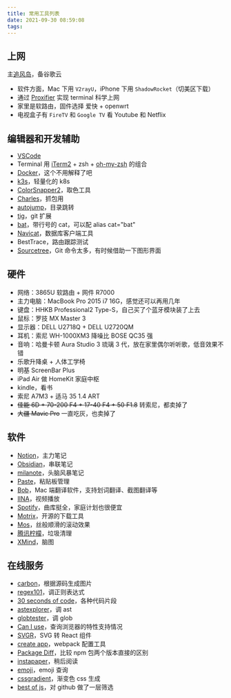 ```yaml
---
title: 常用工具列表
date: 2021-09-30 08:59:08
tags:
---
```



## 上网

主[追风岛](https://admin.91zfdao.com/auth/register?code=B5pg)，备谷歌云

- 软件方面，Mac 下用 `V2rayU`，iPhone 下用 `ShadowRocket`（切美区下载）
- 通过 [Proxifier](https://www.proxifier.com/) 实现 terminal 科学上网
- 家里是软路由，固件选择 爱快 + openwrt
- 电视盒子有 `FireTV` 和 `Google TV` 看 Youtube 和 Netflix

## 编辑器和开发辅助

- [VSCode](https://code.visualstudio.com/)
- Terminal 用 [iTerm2](https://iterm2.com/) + zsh + [oh-my-zsh](https://ohmyz.sh/) 的组合
- [Docker](https://docker.io/)，这个不用解释了吧
- [k3s](https://k3s.io/)，轻量化的 k8s
- [ColorSnapper2](https://colorsnapper.com/)，取色工具
- [Charles](https://www.charlesproxy.com/)，抓包用
- [autojump](https://github.com/wting/autojump)，目录跳转
- [tig](https://github.com/jonas/tig)，git 扩展
- [bat](https://github.com/sharkdp/bat)，带行号的 cat，可以配 alias cat="bat"
- [Navicat](https://www.navicat.com.cn/)，数据库客户端工具
- BestTrace，路由跟踪测试
- [Sourcetree](https://www.sourcetreeapp.com/)，Git 命令太多，有时候借助一下图形界面

## 硬件

- 网络：3865U 软路由 + 网件 R7000
- 主力电脑：MacBook Pro 2015 i7 16G，感觉还可以再用几年
- 键盘：HHKB Professional2 Type-S，自己买了个蓝牙模块装了上去
- 鼠标：罗技 MX Master 3
- 显示器：DELL U2718Q + DELL U2720QM
- 耳机：索尼 WH-1000XM3 降噪比 BOSE QC35 强
- 音响：哈曼卡顿 Aura Studio 3 琉璃 3 代，放在家里偶尔听听歌，低音效果不错
- 乐歌升降桌 + 人体工学椅
- 明基 ScreenBar Plus
- iPad Air 做 HomeKit 家庭中枢
- kindle，看书
- 索尼 A7M3 + 适马 35 1.4 ART
- ~~佳能 6D + 70-200 F4 + 17-40 F4 + 50 F1.8~~ 转索尼，都卖掉了
- ~~大疆 Mavic Pro~~ 一直吃灰，也卖掉了


## 软件

- [Notion](https://www.notion.so/)，主力笔记
- [Obsidian](https://obsidian.md/)，串联笔记
- [milanote](https://app.milanote.com/)，头脑风暴笔记
- [Paste](https://pasteapp.io/)，粘贴板管理
- [Bob](https://github.com/ripperhe/Bob)，Mac 端翻译软件，支持划词翻译、截图翻译等
- [IINA](https://iina.io/)，视频播放
- [Spotify](https://www.spotify.com/)，曲库挺全，家庭计划也很便宜
- [Motrix](https://motrix.app/)，开源的下载工具
- [Mos](https://github.com/Caldis/Mos)，丝般顺滑的滚动效果
- [腾讯柠檬](https://lemon.qq.com/)，垃圾清理
- [XMind](https://www.xmind.cn/)，脑图

## 在线服务
- [carbon](https://carbon.now.sh/)，根据源码生成图片
- [regex101](https://regex101.com/)，调正则表达式
- [30 seconds of code](https://30secondsofcode.org/)，各种代码片段
- [astexplorer](https://astexplorer.net/)，调 ast
- [globtester](https://globster.xyz/)，调 glob
- [Can I use](https://caniuse.com/)，查询浏览器的特性支持情况
- [SVGR](https://react-svgr.com/)，SVG 转 React 组件
- [create app](https://createapp.dev/webpack/no-library--babel)，webpack 配置工具
- [Package Diff](https://diff.intrinsic.com/)，比较 npm 包两个版本直接的区别
- [instapaper](https://www.instapaper.com/u)，稍后阅读
- [emoji](http://www.webpagefx.com/tools/emoji-cheat-sheet/)，emoji 查询
- [cssgradient](https://cssgradient.io/)，渐变色 css 生成
- [best of js](https://bestof.js.org/)，对 github 做了一层筛选

